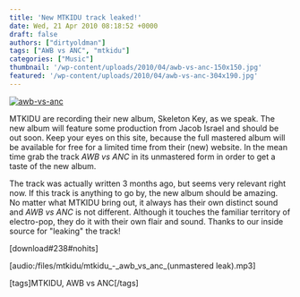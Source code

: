 ```yaml
---
title: 'New MTKIDU track leaked!'
date: Wed, 21 Apr 2010 08:18:52 +0000
draft: false
authors: ["dirtyoldman"]
tags: ["AWB vs ANC", "mtkidu"]
categories: ["Music"]
thumbnail: '/wp-content/uploads/2010/04/awb-vs-anc-150x150.jpg'
featured: '/wp-content/uploads/2010/04/awb-vs-anc-304x190.jpg'
---
```


[![](/wp-content/uploads/2010/04/awb-vs-anc.jpg "awb-vs-anc")](/2010/04/21/new-mtkidu-track-leaked/awb-vs-anc/)

MTKIDU are recording their new album, Skeleton Key, as we speak. The new album will feature some production from Jacob Israel and should be out soon. Keep your eyes on this site, because the full mastered album will be available for free for a limited time from their (new) website. In the mean time grab the track _AWB vs ANC_ in its unmastered form in order to get a taste of the new album.

The track was actually written 3 months ago, but seems very relevant right now. If this track is anything to go by, the new album should be amazing.  No matter what MTKIDU bring out, it always has their own distinct sound and _AWB vs ANC_ is not different. Although it touches the familiar territory of electro-pop, they do it with their own flair and sound. Thanks to our inside source for "leaking" the track!

\[download#238#nohits\]

\[audio:/files/mtkidu/mtkidu\_-\_awb\_vs\_anc\_(unmastered leak).mp3\]

\[tags\]MTKIDU, AWB vs ANC\[/tags\]
